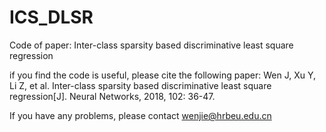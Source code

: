 # ICS_DLSR
Code of paper: Inter-class sparsity based discriminative least square regression

if you find the code is useful, please cite the following paper:
Wen J, Xu Y, Li Z, et al. Inter-class sparsity based discriminative least square regression[J]. Neural Networks, 2018, 102: 36-47.

If you have any problems, please contact wenjie@hrbeu.edu.cn

